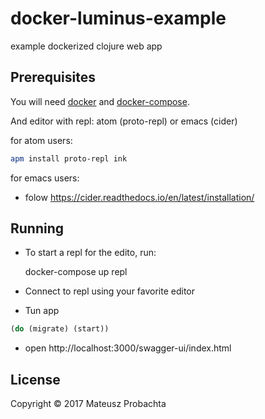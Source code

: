 # docker-luminus-example

example dockerized clojure web app

## Prerequisites

You will need [docker][1] and [docker-compose][2].

[1]: https://docs.docker.com/engine/installation/linux/docker-ce/ubuntu/
[2]: https://docs.docker.com/compose/install/

And editor with repl: atom (proto-repl) or emacs (cider)

for atom users:
```bash
apm install proto-repl ink
```

for emacs users:
- folow https://cider.readthedocs.io/en/latest/installation/

## Running

- To start a repl for the edito, run:

    docker-compose up repl

- Connect to repl using your favorite editor
- Tun app

```clojure
(do (migrate) (start))
```
- open http://localhost:3000/swagger-ui/index.html


## License

Copyright © 2017 Mateusz Probachta
